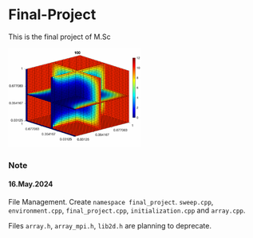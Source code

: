 # Final-Project

<!-- ![Animated GIF](Heat3D/Heat_3D.gif) -->

This is the final project of M.Sc

<img src="Heat3D/Heat_3D.gif" alt="Animated GIF" height="200">

### Note 
#### 16.May.2024
File Management. Create ```namespace final_project```.
```sweep.cpp```, ```environment.cpp```, ```final_project.cpp```, ```initialization.cpp``` and ```array.cpp```.

Files ```array.h```, ```array_mpi.h```, ```lib2d.h``` are planning to deprecate.